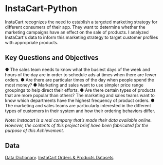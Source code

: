 # InstaCart-Python
InstaCart recognizes the need to establish a targeted marketing strategy for different consumers of their app. They want to determine whether the marketing campaigns have an effect on the sale of products. I analyzed InstaCart's data to inform this marketing strategy to target customer profiles with appropriate products. 

## Key Questions and Objectives
● The sales team needs to know what the busiest days of the week and hours of the day are in order to schedule ads at times when there are fewer orders.
● Are there are particular times of the day when people spend the most money?
● Marketing and sales want to use simpler price range groupings to help direct their efforts.
● Are there certain types of products that are more popular than others? The marketing and sales teams want to know which departments have the highest frequency of product orders.
● The marketing and sales teams are particularly interested in the different types of customers in their system and how their ordering behaviors differ. 

_Note: Instacart is a real company that’s made their data available online. However, the contents of this project brief have been fabricated for the purpose of this Achievement._

## Data
[Data Dictionary](https://gist.github.com/jeremystan/c3b39d947d9b88b3ccff3147dbcf6c6b).
[InstaCart Orders & Products Datasets](https://www.kaggle.com/datasets/psparks/instacart-market-basket-analysis)




